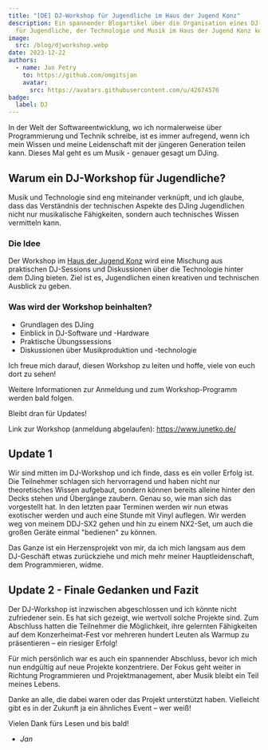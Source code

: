 ```yaml
---
title: "[DE] DJ-Workshop für Jugendliche im Haus der Jugend Konz"
description: Ein spannender Blogartikel über die Organisation eines DJ-Workshops
  für Jugendliche, der Technologie und Musik im Haus der Jugend Konz kombiniert.
image:
  src: /blog/djworkshop.webp
date: 2023-12-22
authors:
  - name: Jan Petry
    to: https://github.com/omgitsjan
    avatar:
      src: https://avatars.githubusercontent.com/u/42674570
badge:
  label: DJ
---
```


In der Welt der Softwareentwicklung, wo ich normalerweise über Programmierung und Technik schreibe, ist es immer aufregend, wenn ich mein Wissen und meine Leidenschaft mit der jüngeren Generation teilen kann. Dieses Mal geht es um Musik - genauer gesagt um DJing.

## Warum ein DJ-Workshop für Jugendliche?

Musik und Technologie sind eng miteinander verknüpft, und ich glaube, dass das Verständnis der technischen Aspekte des DJing Jugendlichen nicht nur musikalische Fähigkeiten, sondern auch technisches Wissen vermitteln kann.

### Die Idee

Der Workshop im [Haus der Jugend Konz](https://hdj-konz.de) wird eine Mischung aus praktischen DJ-Sessions und Diskussionen über die Technologie hinter dem DJing bieten. Ziel ist es, Jugendlichen einen kreativen und technischen Ausblick zu geben.

### Was wird der Workshop beinhalten?

- Grundlagen des DJing
- Einblick in DJ-Software und -Hardware
- Praktische Übungssessions
- Diskussionen über Musikproduktion und -technologie

Ich freue mich darauf, diesen Workshop zu leiten und hoffe, viele von euch dort zu sehen!

Weitere Informationen zur Anmeldung und zum Workshop-Programm werden bald folgen.

Bleibt dran für Updates!

Link zur Workshop (anmeldung abgelaufen): <https://www.junetko.de/>

## Update 1

Wir sind mitten im DJ-Workshop und ich finde, dass es ein voller Erfolg ist. Die Teilnehmer schlagen sich hervorragend und haben nicht nur theoretisches Wissen aufgebaut, sondern können bereits alleine hinter den Decks stehen und Übergänge zaubern. Genau so, wie man sich das vorgestellt hat. In den letzten paar Terminen werden wir nun etwas exotischer werden und auch eine Stunde mit Vinyl auflegen. Wir werden weg von meinem DDJ-SX2 gehen und hin zu einem NX2-Set, um auch die großen Geräte einmal "bedienen" zu können.

Das Ganze ist ein Herzensprojekt von mir, da ich mich langsam aus dem DJ-Geschäft etwas zurückziehe und mich mehr meiner Hauptleidenschaft, dem Programmieren, widme.

## Update 2 - Finale Gedanken und Fazit

Der DJ-Workshop ist inzwischen abgeschlossen und ich könnte nicht zufriedener sein. Es hat sich gezeigt, wie wertvoll solche Projekte sind. Zum Abschluss hatten die Teilnehmer die Möglichkeit, ihre gelernten Fähigkeiten auf dem Konzerheimat-Fest vor mehreren hundert Leuten als Warmup zu präsentieren – ein riesiger Erfolg!

Für mich persönlich war es auch ein spannender Abschluss, bevor ich mich nun endgültig auf neue Projekte konzentriere. Der Fokus geht weiter in Richtung Programmieren und Projektmanagement, aber Musik bleibt ein Teil meines Lebens.

Danke an alle, die dabei waren oder das Projekt unterstützt haben. Vielleicht gibt es in der Zukunft ja ein ähnliches Event – wer weiß!

Vielen Dank fürs Lesen und bis bald!

- _Jan_
